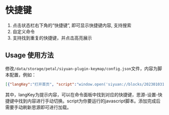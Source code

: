 # 快捷键

1. 点击状态栏右下角的“快捷键”, 即可显示快捷键内容, 支持搜索
2. 自定义命令
3. 支持找到重复的快捷键，并点击高亮展示

## Usage 使用方法

修改`/data/storage/petal/siyuan-plugin-keymap/config.json`文件，内容为脚本配置，例如：

```json
[{"langKey":"打开首页", "script":"window.open('siyuan://blocks/20230103184046-v2ierte')"}，{"langKey":"输出内容", "script":"console.log('hello world')"}]
```

其中，langKey为提示内容，可以在命令面板中找到对应的快捷键，思源-设置-快捷键中找到内容进行手动切换。script为你要运行的javascript脚本。添加完成后需要手动刷新思源即可进行加载。